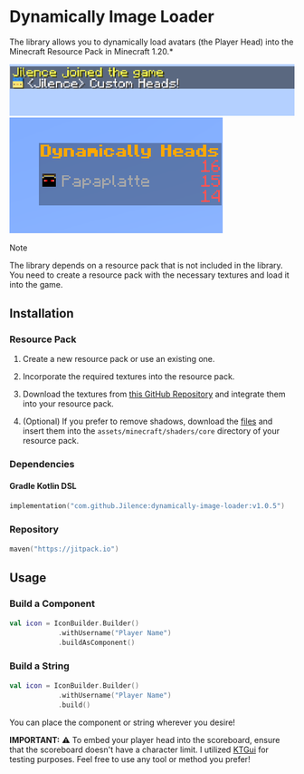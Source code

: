 # Dynamically Image Loader

The library allows you to dynamically load avatars (the Player Head) into the Minecraft Resource Pack in Minecraft 1.20.*

![Test Messages](./images/text.png)
![Scoreboard](./images/scoreboard.png)

> [!NOTE]
> The library depends on a resource pack that is not included in the library. You need to create a resource pack with the necessary textures and load it into the game.

## Installation

### Resource Pack

1. Create a new resource pack or use an existing one.
2. Incorporate the required textures into the resource pack.
3. Download the textures from  [this GitHub Repository](https://github.com/Jilence/dynamically-image-loader/tree/master/resource-packs/dynamically-image-loader/) and integrate them into your resource pack.


4. (Optional) If you prefer to remove shadows, download the [files](https://github.com/Jilence/dynamically-image-loader/tree/master/resource-packs/no-shadow) and insert them into the `assets/minecraft/shaders/core` directory of your resource pack.


### Dependencies

#### Gradle Kotlin DSL

```kotlin
implementation("com.github.Jilence:dynamically-image-loader:v1.0.5")
```

### Repository

```kotlin
maven("https://jitpack.io")
```


## Usage

### Build a Component

```kotlin
val icon = IconBuilder.Builder()
            .withUsername("Player Name")
            .buildAsComponent()
```

### Build a String

```kotlin
val icon = IconBuilder.Builder()
            .withUsername("Player Name")
            .build()
```

You can place the component or string wherever you desire!

**IMPORTANT:** :warning: To embed your player head into the scoreboard, ensure that the scoreboard doesn't have a character limit. I utilized [KTGui](https://github.com/Matt-MX/KtPaperGui) for testing purposes. Feel free to use any tool or method you prefer!


